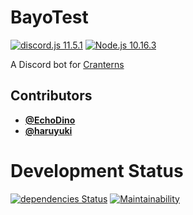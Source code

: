 # BayoTest
[![discord.js 11.5.1](https://img.shields.io/badge/discord.js-11.5.1-blue.svg)](https://discord.js.org/)
[![Node.js 10.16.3](https://img.shields.io/badge/Node.js-10.16.3-green.svg)](https://nodejs.org/en/)

A Discord bot for [Cranterns](https://cranterns.epizy.com/)

## Contributors
* [**@EchoDino**](https://github.com/EchoDino)
* [**@haruyuki**](https://github.com/haruyuki)

# Development Status
[![dependencies Status](https://david-dm.org/harustar/discord-bot.svg)](https://david-dm.org/harustar/discord-bot)
[![Maintainability](https://api.codeclimate.com/v1/badges/b2eb771d6b4b99d00be7/maintainability)](https://codeclimate.com/github/HaruStar/discord-bot/maintainability)
